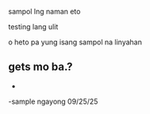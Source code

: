 sampol lng naman eto

testing lang ulit

o heto pa yung isang sampol na linyahan

gets mo ba.?
-
-
-sample ngayong 09/25/25

